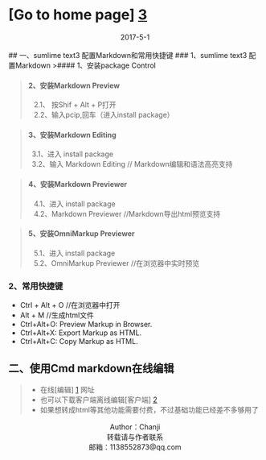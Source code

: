 # [Go to home page] [3]
<center>2017-5-1</center><br>
## 一、sumlime text3 配置Markdown和常用快捷键
### 1、sumlime text3 配置Markdown
>#### 1、安装package Control<br>

>#### 2、安装Markdown Preview<br>
>&ensp; 2.1、 按Shif + Alt + P打开<br>
>&ensp; 2.2、输入pcip,回车（进入install package）<br>

>#### 3、安装Markdown  Editing<br>
>&ensp;3.1、进入 install package<br>
>&ensp;3.2、输入 Markdown Editing // Markdown编辑和语法高亮支持<br>

>#### 4、安装Markdown  Previewer<br>
>&ensp; 4.1、进入 install package<br>
>&ensp; 4.2、Markdown  Previewer  //Markdown导出html预览支持<br>

>#### 5、安装OmniMarkup Previewer<br>
>&ensp; 5.1、进入 install package<br>
>&ensp; 5.2、OmniMarkup Previewer //在浏览器中实时预览

### 2、常用快捷键
* Ctrl + Alt + O //在浏览器中打开
* Alt + M  //生成html文件
* Ctrl+Alt+O: Preview Markup in Browser.
* Ctrl+Alt+X: Export Markup as HTML.
* Ctrl+Alt+C: Copy Markup as HTML.
## 二、使用Cmd markdown在线编辑
>* 在线[编辑] [1] 网址
>* 也可以下载客户端离线编辑[客户端] [2]
>* 如果想转成html等其他功能需要付费，不过基础功能已经差不多够用了

<div style="height:200px;widh=100%;">
<center>Author：Chanji</center>
<center>转载请与作者联系</center>
<center>邮箱：1138552873@qq.com</center>
</div>

[1]: https://www.zybuluo.com/mdeditor "Cmd Markdown"
[2]: https://www.zybuluo.com/cmd/ "下载"
[3]: https://jchanji.github.io "主页"
